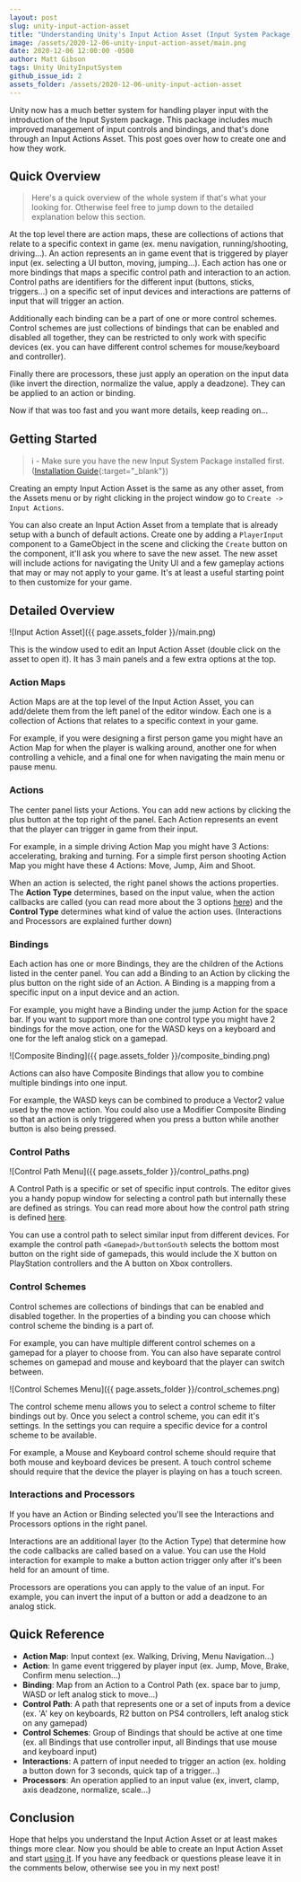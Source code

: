 ```yaml
---
layout: post
slug: unity-input-action-asset
title: "Understanding Unity's Input Action Asset (Input System Package)"
image: /assets/2020-12-06-unity-input-action-asset/main.png 
date: 2020-12-06 12:00:00 -0500
author: Matt Gibson
tags: Unity UnityInputSystem
github_issue_id: 2
assets_folder: /assets/2020-12-06-unity-input-action-asset
---
```


Unity now has a much better system for handling player input with the introduction of the Input System package. This package includes much improved management of input controls and bindings, and that's done through an Input Actions Asset. This post goes over how to create one and how they work.

## Quick Overview
> Here's a quick overview of the whole system if that's what your looking for. Otherwise feel free to jump down to the detailed explanation below this section.

At the top level there are action maps, these are collections of actions that relate to a specific context in game (ex. menu navigation, running/shooting, driving...). An action represents an in game event that is triggered by player input (ex. selecting a UI button, moving, jumping...). Each action has one or more bindings that maps a specific control path and interaction to an action. Control paths are identifiers for the different input (buttons, sticks, triggers...) on a specific set of input devices and interactions are patterns of input that will trigger an action.  

Additionally each binding can be a part of one or more control schemes. Control schemes are just collections of bindings that can be enabled and disabled all together, they can be restricted to only work with specific devices (ex. you can have different control schemes for mouse/keyboard and controller).  

Finally there are processors, these just apply an operation on the input data (like invert the direction, normalize the value, apply a deadzone). They can be applied to an action or binding.

Now if that was too fast and you want more details, keep reading on...

## Getting Started
> ℹ - Make sure you have the new Input System Package installed first. ([Installation Guide](https://docs.unity3d.com/Packages/com.unity.inputsystem@1.0/manual/Installation.html){:target="_blank"})

Creating an empty Input Action Asset is the same as any other asset, from the Assets menu or by right clicking in the project window go to `Create -> Input Actions`. 

You can also create an Input Action Asset from a template that is already setup with a bunch of default actions. Create one by adding a `PlayerInput` component to a GameObject in the scene and clicking the `Create` button on the component, it'll ask you where to save the new asset. The new asset will include actions for navigating the Unity UI and a few gameplay actions that may or may not apply to your game. It's at least a useful starting point to then customize for your game.

## Detailed Overview
![Input Action Asset]({{ page.assets_folder }}/main.png)

This is the window used to edit an Input Action Asset (double click on the asset to open it). It has 3 main panels and a few extra options at the top.

### Action Maps
Action Maps are at the top level of the Input Action Asset, you can add/delete them from the left panel of the editor window. Each one is a collection of Actions that relates to a specific context in your game. 

For example, if you were designing a first person game you might have an Action Map for when the player is walking around, another one for when controlling a vehicle, and a final one for when navigating the main menu or pause menu.

### Actions
The center panel lists your Actions. You can add new actions by clicking the plus button at the top right of the panel. Each Action represents an event that the player can trigger in game from their input.

For example, in a simple driving Action Map you might have 3 Actions: accelerating, braking and turning. For a simple first person shooting Action Map you might have these 4 Actions: Move, Jump, Aim and Shoot.

When an action is selected, the right panel shows the actions properties. The **Action Type** determines, based on the input value, when the action callbacks are called (you can read more about the 3 options [here](https://docs.unity3d.com/Packages/com.unity.inputsystem@1.0/api/UnityEngine.InputSystem.InputActionType.html?q=InputActionType)) and the **Control Type** determines what kind of value the action uses. (Interactions and Processors are explained further down)

### Bindings
Each action has one or more Bindings, they are the children of the Actions listed in the center panel. You can add a Binding to an Action by clicking the plus button on the right side of an Action. A Binding is a mapping from a specific input on a input device and an action.

For example, you might have a Binding under the jump Action for the space bar. If you want to support more than one control type you might have 2 bindings for the move action, one for the WASD keys on a keyboard and one for the left analog stick on a gamepad.

![Composite Binding]({{ page.assets_folder }}/composite_binding.png)

Actions can also have Composite Bindings that allow you to combine multiple bindings into one input.

For example, the WASD keys can be combined to produce a Vector2 value used by the move action. You could also use a Modifier Composite Binding so that an action is only triggered when you press a button while another button is also being pressed.

### Control Paths
![Control Path Menu]({{ page.assets_folder }}/control_paths.png)

A Control Path is a specific or set of specific input controls. The editor gives you a handy popup window for selecting a control path but internally these are defined as strings. You can read more about how the control path string is defined [here](https://docs.unity3d.com/Packages/com.unity.inputsystem@1.0/manual/Controls.html#control-paths).

You can use a control path to select similar input from different devices. For example the control path `<Gamepad>/buttonSouth` selects the bottom most button on the right side of gamepads, this would include the X button on PlayStation controllers and the A button on Xbox controllers.

### Control Schemes
Control schemes are collections of bindings that can be enabled and disabled together. In the properties of a binding you can choose which control scheme the binding is a part of.

For example, you can have multiple different control schemes on a gamepad for a player to choose from. You can also have separate control schemes on gamepad and mouse and keyboard that the player can switch between.

![Control Schemes Menu]({{ page.assets_folder }}/control_schemes.png)

The control scheme menu allows you to select a control scheme to filter bindings out by. Once you select a control scheme, you can edit it's settings. In the settings you can require a specific device for a control scheme to be available. 

For example, a Mouse and Keyboard control scheme should require that both mouse and keyboard devices be present. A touch control scheme should require that the device the player is playing on has a touch screen.

### Interactions and Processors
If you have an Action or Binding selected you'll see the Interactions and Processors options in the right panel. 

Interactions are an additional layer (to the Action Type) that determine how the code callbacks are called based on a value. You can use the Hold interaction for example to make a button action trigger only after it's been held for an amount of time.

Processors are operations you can apply to the value of an input. For example, you can invert the input of a button or add a deadzone to an analog stick.

## Quick Reference
- **Action Map**: Input context (ex. Walking, Driving, Menu Navigation...)
- **Action**: In game event triggered by player input (ex. Jump, Move, Brake, Confirm menu selection...)
- **Binding**: Map from an Action to a Control Path (ex. space bar to jump, WASD or left analog stick to move...)
- **Control Path**: A path that represents one or a set of inputs from a device (ex. 'A' key on keyboards, R2 button on PS4 controllers, left analog stick on any gamepad)
- **Control Schemes**: Group of Bindings that should be active at one time (ex. all Bindings that use controller input, all Bindings that use mouse and keyboard input)
- **Interactions**: A pattern of input needed to trigger an action (ex. holding a button down for 3 seconds, quick tap of a trigger...)
- **Processors**: An operation applied to an input value (ex, invert, clamp, axis deadzone, normalize, scale...)

## Conclusion
Hope that helps you understand the Input Action Asset or at least makes things more clear. Now you should be able to create an Input Action Asset and start [using it](https://docs.unity3d.com/Packages/com.unity.inputsystem@1.0/manual/ActionAssets.html#using-input-action-assets). If you have any feedback or questions please leave it in the comments below, otherwise see you in my next post!
